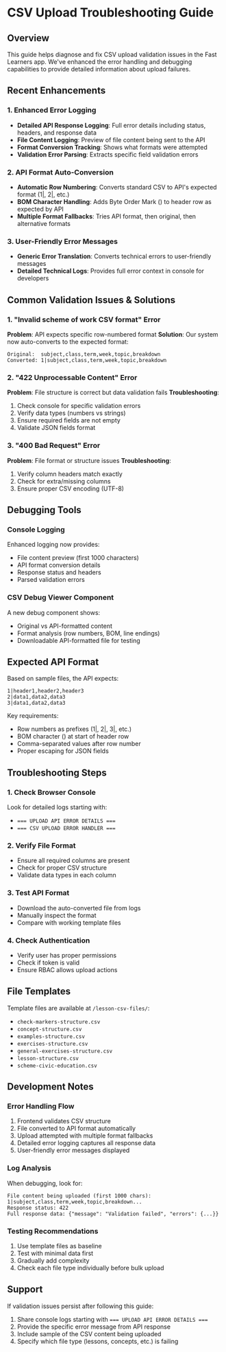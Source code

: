 # CSV Upload Troubleshooting Guide

## Overview

This guide helps diagnose and fix CSV upload validation issues in the Fast Learners app. We've enhanced the error handling and debugging capabilities to provide detailed information about upload failures.

## Recent Enhancements

### 1. Enhanced Error Logging
- **Detailed API Response Logging**: Full error details including status, headers, and response data
- **File Content Logging**: Preview of file content being sent to the API
- **Format Conversion Tracking**: Shows what formats were attempted
- **Validation Error Parsing**: Extracts specific field validation errors

### 2. API Format Auto-Conversion
- **Automatic Row Numbering**: Converts standard CSV to API's expected format (1|, 2|, etc.)
- **BOM Character Handling**: Adds Byte Order Mark (﻿) to header row as expected by API
- **Multiple Format Fallbacks**: Tries API format, then original, then alternative formats

### 3. User-Friendly Error Messages
- **Generic Error Translation**: Converts technical errors to user-friendly messages
- **Detailed Technical Logs**: Provides full error context in console for developers

## Common Validation Issues & Solutions

### 1. "Invalid scheme of work CSV format" Error
**Problem**: API expects specific row-numbered format
**Solution**: Our system now auto-converts to the expected format:
```
Original:  subject,class,term,week,topic,breakdown
Converted: 1|﻿subject,class,term,week,topic,breakdown
```

### 2. "422 Unprocessable Content" Error
**Problem**: File structure is correct but data validation fails
**Troubleshooting**:
1. Check console for specific validation errors
2. Verify data types (numbers vs strings)
3. Ensure required fields are not empty
4. Validate JSON fields format

### 3. "400 Bad Request" Error
**Problem**: File format or structure issues
**Troubleshooting**:
1. Verify column headers match exactly
2. Check for extra/missing columns
3. Ensure proper CSV encoding (UTF-8)

## Debugging Tools

### Console Logging
Enhanced logging now provides:
- File content preview (first 1000 characters)
- API format conversion details
- Response status and headers
- Parsed validation errors

### CSV Debug Viewer Component
A new debug component shows:
- Original vs API-formatted content
- Format analysis (row numbers, BOM, line endings)
- Downloadable API-formatted file for testing

## Expected API Format

Based on sample files, the API expects:
```
1|﻿header1,header2,header3
2|data1,data2,data3
3|data1,data2,data3
```

Key requirements:
- Row numbers as prefixes (1|, 2|, 3|, etc.)
- BOM character (﻿) at start of header row
- Comma-separated values after row number
- Proper escaping for JSON fields

## Troubleshooting Steps

### 1. Check Browser Console
Look for detailed logs starting with:
- `=== UPLOAD API ERROR DETAILS ===`
- `=== CSV UPLOAD ERROR HANDLER ===`

### 2. Verify File Format
- Ensure all required columns are present
- Check for proper CSV structure
- Validate data types in each column

### 3. Test API Format
- Download the auto-converted file from logs
- Manually inspect the format
- Compare with working template files

### 4. Check Authentication
- Verify user has proper permissions
- Check if token is valid
- Ensure RBAC allows upload actions

## File Templates

Template files are available at `/lesson-csv-files/`:
- `check-markers-structure.csv`
- `concept-structure.csv`
- `examples-structure.csv`
- `exercises-structure.csv`
- `general-exercises-structure.csv`
- `lesson-structure.csv`
- `scheme-civic-education.csv`

## Development Notes

### Error Handling Flow
1. Frontend validates CSV structure
2. File converted to API format automatically
3. Upload attempted with multiple format fallbacks
4. Detailed error logging captures all response data
5. User-friendly error messages displayed

### Log Analysis
When debugging, look for:
```
File content being uploaded (first 1000 chars): 1|﻿subject,class,term,week,topic,breakdown...
Response status: 422
Full response data: {"message": "Validation failed", "errors": {...}}
```

### Testing Recommendations
1. Use template files as baseline
2. Test with minimal data first
3. Gradually add complexity
4. Check each file type individually before bulk upload

## Support

If validation issues persist after following this guide:
1. Share console logs starting with `=== UPLOAD API ERROR DETAILS ===`
2. Provide the specific error message from API response
3. Include sample of the CSV content being uploaded
4. Specify which file type (lessons, concepts, etc.) is failing
